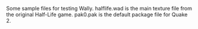 Some sample files for testing Wally.  halflife.wad is the main texture file from the original Half-Life game.  pak0.pak is the default package file for Quake 2.
